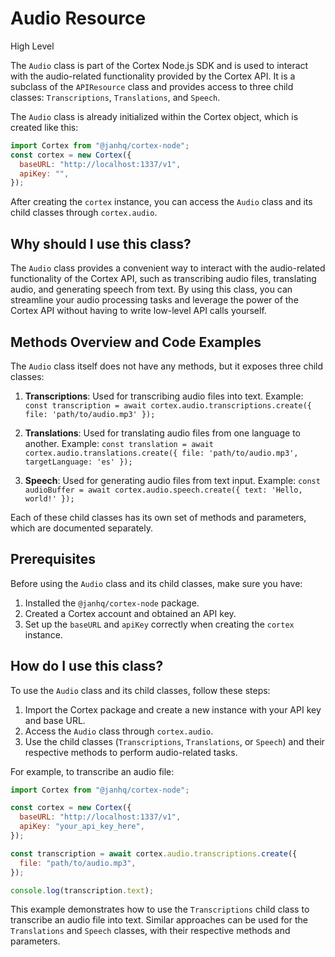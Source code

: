 
  
  # **Audio Resource**

High Level

The `Audio` class is part of the Cortex Node.js SDK and is used to interact with the audio-related functionality provided by the Cortex API. It is a subclass of the `APIResource` class and provides access to three child classes: `Transcriptions`, `Translations`, and `Speech`.

The `Audio` class is already initialized within the Cortex object, which is created like this:

```javascript
import Cortex from "@janhq/cortex-node";
const cortex = new Cortex({
  baseURL: "http://localhost:1337/v1",
  apiKey: "",
});
```

After creating the `cortex` instance, you can access the `Audio` class and its child classes through `cortex.audio`.

## Why should I use this class?

The `Audio` class provides a convenient way to interact with the audio-related functionality of the Cortex API, such as transcribing audio files, translating audio, and generating speech from text. By using this class, you can streamline your audio processing tasks and leverage the power of the Cortex API without having to write low-level API calls yourself.

## Methods Overview and Code Examples

The `Audio` class itself does not have any methods, but it exposes three child classes:

1. **Transcriptions**: Used for transcribing audio files into text.
   Example: `const transcription = await cortex.audio.transcriptions.create({ file: 'path/to/audio.mp3' });`

2. **Translations**: Used for translating audio files from one language to another.
   Example: `const translation = await cortex.audio.translations.create({ file: 'path/to/audio.mp3', targetLanguage: 'es' });`

3. **Speech**: Used for generating audio files from text input.
   Example: `const audioBuffer = await cortex.audio.speech.create({ text: 'Hello, world!' });`

Each of these child classes has its own set of methods and parameters, which are documented separately.

## Prerequisites

Before using the `Audio` class and its child classes, make sure you have:

1. Installed the `@janhq/cortex-node` package.
2. Created a Cortex account and obtained an API key.
3. Set up the `baseURL` and `apiKey` correctly when creating the `cortex` instance.

## How do I use this class?

To use the `Audio` class and its child classes, follow these steps:

1. Import the Cortex package and create a new instance with your API key and base URL.
2. Access the `Audio` class through `cortex.audio`.
3. Use the child classes (`Transcriptions`, `Translations`, or `Speech`) and their respective methods to perform audio-related tasks.

For example, to transcribe an audio file:

```javascript
import Cortex from "@janhq/cortex-node";

const cortex = new Cortex({
  baseURL: "http://localhost:1337/v1",
  apiKey: "your_api_key_here",
});

const transcription = await cortex.audio.transcriptions.create({
  file: "path/to/audio.mp3",
});

console.log(transcription.text);
```

This example demonstrates how to use the `Transcriptions` child class to transcribe an audio file into text. Similar approaches can be used for the `Translations` and `Speech` classes, with their respective methods and parameters.
  
  